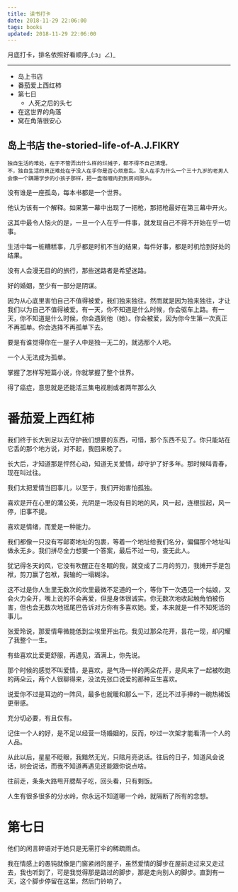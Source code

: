 ```yaml
---
title: 读书打卡
date: 2018-11-29 22:06:00
tags: books
updated: 2018-11-29 22:06:00
---
```


月底打卡，排名依照好看顺序_(:з」∠)_

---

- 岛上书店
- 番茄爱上西红柿
- 第七日
    - 人死之后的头七
- 在这世界的角落
- 窝在角落很安心


## 岛上书店 the-storied-life-of-A.J.FIKRY

```
独自生活的难处，在于不管弄出什么样的烂摊子，都不得不自己清理。
不，独自生活的真正难处在于没人在乎你是否心烦意乱。没人在乎为什么一个三十九岁的老男人会像一个蹒跚学步的小孩子那样，把一盘咖喱肉扔到房间那头。
```

没有谁是一座孤岛，每本书都是一个世界。

他认为该有一个解释。如果第一幕中出现了一把枪，那把枪最好在第三幕中开火。

这其中最令人恼火的是，一旦一个人在乎一件事，就发现自己不得不开始在乎一切事。

生活中每一桩糟糕事，几乎都是时机不当的结果，每件好事，都是时机恰到好处的结果。

没有人会漫无目的的旅行，那些迷路者是希望迷路。

好的婚姻，至少有一部分是阴谋。

因为从心底里害怕自己不值得被爱，我们独来独往。然而就是因为独来独往，才让我们以为自己不值得被爱。有一天，你不知道是什么时候，你会驱车上路。有一天，你不知道是什么时候，你会遇到他（她）。你会被爱，因为你今生第一次真正不再孤单。你会选择不再孤单下去。

要是有谁觉得你在一屋子人中是独一无二的，就选那个人吧。

一个人无法成为孤单。

掌握了怎样写短篇小说，你就掌握了整个世界。

得了癌症，意思就是还能活三集电视剧或者两年那么久

# 番茄爱上西红柿

我们终于长大到足以去守护我们想要的东西，可惜，那个东西不见了。你只能站在它丢的那个地方说，对不起，我回来晚了。

长大后，才知道那是怦然心动，知道无关爱情，却守护了好多年。那时候叫青春，现在叫过往。

我们太把爱情当回事儿，以至于，我们开始害怕孤独。

喜欢是开在心里的蒲公英，光阴是一场没有目的地的风，风一起，连根拔起，风一停，旧事不提。

喜欢是情绪，而爱是一种能力。

我们都像一只没有写邮寄地址的包裹，等着一个地址给我们名分，偏偏那个地址叫做永无乡。我们拼尽全力想要一个答案，最后不过一句，查无此人。

犹记得冬天的风，它没有吹醒正在冬眠的我，就变成了二月的剪刀，我摊开手是包袱，剪刀赢了包袱，我输的一塌糊涂。

这不过是你人生里无数次的坎里最微不足道的一个，等你下一次遇见一个姑娘，又会火力全开，嘴上说的不会再爱，但是身体很诚实。你无数次地收起触角怕被伤害，但也会无数次地摇尾巴告诉对方你有多喜欢她。爱，本来就是一件不知死活的事儿。

张爱玲说，那爱情卑微能低到尘埃里开出花。我见过那朵花开，昙花一现，却闪耀了我整个一生。

有些喜欢比爱更舒服，再遇见，酒满上，你先说。

那个时候的感觉不叫爱情，是喜欢，是气场一样的两朵花开，是风来了一起被吹跑的两朵云，两个人很聊得来，没法先张口说爱的那种互生喜欢。

说爱你不过是耳边的一阵风，最多也就暖和那么一下，还比不过手捧的一碗热稀饭更带感。

充分切必要，有且仅有。

记住一个人的好，是不足以经营一场婚姻的，反而，吵过一次架才能看清一个人的人品。

从此以后，星星不眨眼，我黯然无光，只陪月亮说话。往后的日子，知道风会说话，树会说话，而我不知道再遇见还能跟你说点啥。

往前走，条条大路甩开腮帮子吃，回头看，只有剩饭。

人生有很多很多的分水岭，你永远不知道哪一个岭，就隔断了所有的念想。

# 第七日

他们的闲言碎语对于她只是无需打伞的稀疏雨点。

我在情感上的愚钝就像是门窗紧闭的屋子，虽然爱情的脚步在屋前走过来又走过去，我也听到了，可是我觉得那是路过的脚步，那是走向别人的脚步。直到有一天，这个脚步停留在这里，然后门铃响了。
